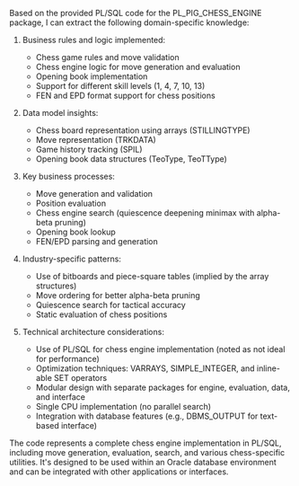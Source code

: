 Based on the provided PL/SQL code for the PL_PIG_CHESS_ENGINE package, I can extract the following domain-specific knowledge:

1. Business rules and logic implemented:
   - Chess game rules and move validation
   - Chess engine logic for move generation and evaluation
   - Opening book implementation
   - Support for different skill levels (1, 4, 7, 10, 13)
   - FEN and EPD format support for chess positions

2. Data model insights:
   - Chess board representation using arrays (STILLINGTYPE)
   - Move representation (TRKDATA)
   - Game history tracking (SPIL)
   - Opening book data structures (TeoType, TeoTType)

3. Key business processes:
   - Move generation and validation
   - Position evaluation
   - Chess engine search (quiescence deepening minimax with alpha-beta pruning)
   - Opening book lookup
   - FEN/EPD parsing and generation

4. Industry-specific patterns:
   - Use of bitboards and piece-square tables (implied by the array structures)
   - Move ordering for better alpha-beta pruning
   - Quiescence search for tactical accuracy
   - Static evaluation of chess positions

5. Technical architecture considerations:
   - Use of PL/SQL for chess engine implementation (noted as not ideal for performance)
   - Optimization techniques: VARRAYS, SIMPLE_INTEGER, and inline-able SET operators
   - Modular design with separate packages for engine, evaluation, data, and interface
   - Single CPU implementation (no parallel search)
   - Integration with database features (e.g., DBMS_OUTPUT for text-based interface)

The code represents a complete chess engine implementation in PL/SQL, including move generation, evaluation, search, and various chess-specific utilities. It's designed to be used within an Oracle database environment and can be integrated with other applications or interfaces.